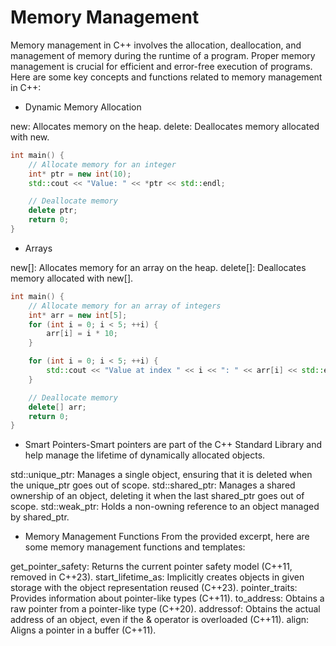 # Memory Management

Memory management in C++ involves the allocation, deallocation, and management of memory during the runtime of a program. Proper memory management is crucial for efficient and error-free execution of programs. Here are some key concepts and functions related to memory management in C++:

* Dynamic Memory Allocation

new: Allocates memory on the heap.
delete: Deallocates memory allocated with new.

```cpp
int main() {
    // Allocate memory for an integer
    int* ptr = new int(10);
    std::cout << "Value: " << *ptr << std::endl;

    // Deallocate memory
    delete ptr;
    return 0;
}
```

* Arrays

new[]: Allocates memory for an array on the heap.
delete[]: Deallocates memory allocated with new[].

```cpp
int main() {
    // Allocate memory for an array of integers
    int* arr = new int[5];
    for (int i = 0; i < 5; ++i) {
        arr[i] = i * 10;
    }

    for (int i = 0; i < 5; ++i) {
        std::cout << "Value at index " << i << ": " << arr[i] << std::endl;
    }

    // Deallocate memory
    delete[] arr;
    return 0;
}
```

* Smart Pointers-Smart pointers are part of the C++ Standard Library and help manage the lifetime of dynamically allocated objects.

std::unique_ptr: Manages a single object, ensuring that it is deleted when the unique_ptr goes out of scope.
std::shared_ptr: Manages a shared ownership of an object, deleting it when the last shared_ptr goes out of scope.
std::weak_ptr: Holds a non-owning reference to an object managed by shared_ptr.

* Memory Management Functions
From the provided excerpt, here are some memory management functions and templates:

get_pointer_safety: Returns the current pointer safety model (C++11, removed in C++23).
start_lifetime_as: Implicitly creates objects in given storage with the object representation reused (C++23).
pointer_traits: Provides information about pointer-like types (C++11).
to_address: Obtains a raw pointer from a pointer-like type (C++20).
addressof: Obtains the actual address of an object, even if the & operator is overloaded (C++11).
align: Aligns a pointer in a buffer (C++11).

